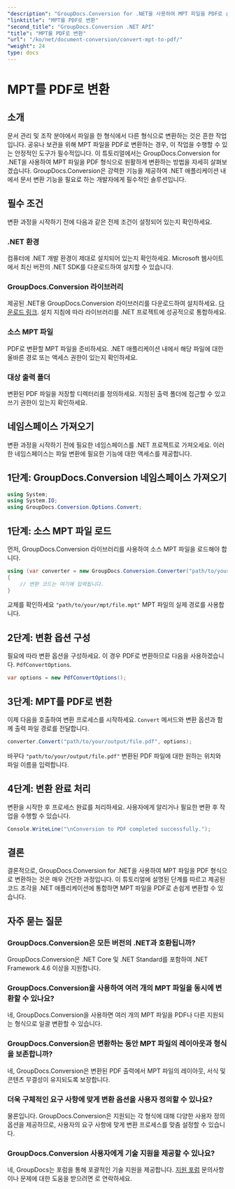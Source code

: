 ```yaml
---
"description": "GroupDocs.Conversion for .NET을 사용하여 MPT 파일을 PDF로 손쉽게 변환하는 방법을 알아보세요. 통합 및 효율적인 문서 관리를 위한 단계별 안내를 따라해 보세요."
"linktitle": "MPT를 PDF로 변환"
"second_title": "GroupDocs.Conversion .NET API"
"title": "MPT를 PDF로 변환"
"url": "/ko/net/document-conversion/convert-mpt-to-pdf/"
"weight": 24
type: docs
---
```

# MPT를 PDF로 변환

## 소개
문서 관리 및 조작 분야에서 파일을 한 형식에서 다른 형식으로 변환하는 것은 흔한 작업입니다. 공유나 보관을 위해 MPT 파일을 PDF로 변환하는 경우, 이 작업을 수행할 수 있는 안정적인 도구가 필수적입니다. 이 튜토리얼에서는 GroupDocs.Conversion for .NET을 사용하여 MPT 파일을 PDF 형식으로 원활하게 변환하는 방법을 자세히 살펴보겠습니다. GroupDocs.Conversion은 강력한 기능을 제공하여 .NET 애플리케이션 내에서 문서 변환 기능을 필요로 하는 개발자에게 필수적인 솔루션입니다.
## 필수 조건
변환 과정을 시작하기 전에 다음과 같은 전제 조건이 설정되어 있는지 확인하세요.
### .NET 환경
컴퓨터에 .NET 개발 환경이 제대로 설치되어 있는지 확인하세요. Microsoft 웹사이트에서 최신 버전의 .NET SDK를 다운로드하여 설치할 수 있습니다.
### GroupDocs.Conversion 라이브러리
제공된 .NET용 GroupDocs.Conversion 라이브러리를 다운로드하여 설치하세요. [다운로드 링크](https://releases.groupdocs.com/conversion/net/). 설치 지침에 따라 라이브러리를 .NET 프로젝트에 성공적으로 통합하세요.
### 소스 MPT 파일
PDF로 변환할 MPT 파일을 준비하세요. .NET 애플리케이션 내에서 해당 파일에 대한 올바른 경로 또는 액세스 권한이 있는지 확인하세요.
### 대상 출력 폴더
변환된 PDF 파일을 저장할 디렉터리를 정의하세요. 지정된 출력 폴더에 접근할 수 있고 쓰기 권한이 있는지 확인하세요.

## 네임스페이스 가져오기
변환 과정을 시작하기 전에 필요한 네임스페이스를 .NET 프로젝트로 가져오세요. 이러한 네임스페이스는 파일 변환에 필요한 기능에 대한 액세스를 제공합니다.
## 1단계: GroupDocs.Conversion 네임스페이스 가져오기
```csharp
using System;
using System.IO;
using GroupDocs.Conversion.Options.Convert;
```
## 1단계: 소스 MPT 파일 로드
먼저, GroupDocs.Conversion 라이브러리를 사용하여 소스 MPT 파일을 로드해야 합니다.
```csharp
using (var converter = new GroupDocs.Conversion.Converter("path/to/your/mpt/file.mpt"))
{
    // 변환 코드는 여기에 입력됩니다.
}
```
교체를 확인하세요 `"path/to/your/mpt/file.mpt"` MPT 파일의 실제 경로를 사용합니다.
## 2단계: 변환 옵션 구성
필요에 따라 변환 옵션을 구성하세요. 이 경우 PDF로 변환하므로 다음을 사용하겠습니다. `PdfConvertOptions`.
```csharp
var options = new PdfConvertOptions();
```
## 3단계: MPT를 PDF로 변환
이제 다음을 호출하여 변환 프로세스를 시작하세요. `Convert` 메서드와 변환 옵션과 함께 출력 파일 경로를 전달합니다.
```csharp
converter.Convert("path/to/your/output/file.pdf", options);
```
바꾸다 `"path/to/your/output/file.pdf"` 변환된 PDF 파일에 대한 원하는 위치와 파일 이름을 입력합니다.
## 4단계: 변환 완료 처리
변환을 시작한 후 프로세스 완료를 처리하세요. 사용자에게 알리거나 필요한 변환 후 작업을 수행할 수 있습니다.
```csharp
Console.WriteLine("\nConversion to PDF completed successfully.");
```

## 결론
결론적으로, GroupDocs.Conversion for .NET을 사용하여 MPT 파일을 PDF 형식으로 변환하는 것은 매우 간단한 과정입니다. 이 튜토리얼에 설명된 단계를 따르고 제공된 코드 조각을 .NET 애플리케이션에 통합하면 MPT 파일을 PDF로 손쉽게 변환할 수 있습니다.
## 자주 묻는 질문
### GroupDocs.Conversion은 모든 버전의 .NET과 호환됩니까?
GroupDocs.Conversion은 .NET Core 및 .NET Standard를 포함하여 .NET Framework 4.6 이상을 지원합니다.
### GroupDocs.Conversion을 사용하여 여러 개의 MPT 파일을 동시에 변환할 수 있나요?
네, GroupDocs.Conversion을 사용하면 여러 개의 MPT 파일을 PDF나 다른 지원되는 형식으로 일괄 변환할 수 있습니다.
### GroupDocs.Conversion은 변환하는 동안 MPT 파일의 레이아웃과 형식을 보존합니까?
네, GroupDocs.Conversion은 변환된 PDF 출력에서 MPT 파일의 레이아웃, 서식 및 콘텐츠 무결성이 유지되도록 보장합니다.
### 더욱 구체적인 요구 사항에 맞게 변환 옵션을 사용자 정의할 수 있나요?
물론입니다. GroupDocs.Conversion은 지원되는 각 형식에 대해 다양한 사용자 정의 옵션을 제공하므로, 사용자의 요구 사항에 맞게 변환 프로세스를 맞춤 설정할 수 있습니다.
### GroupDocs.Conversion 사용자에게 기술 지원을 제공할 수 있나요?
네, GroupDocs는 포럼을 통해 포괄적인 기술 지원을 제공합니다. [지원 포럼](https://forum.groupdocs.com/c/conversion/11) 문의사항이나 문제에 대한 도움을 받으려면 로 연락하세요.